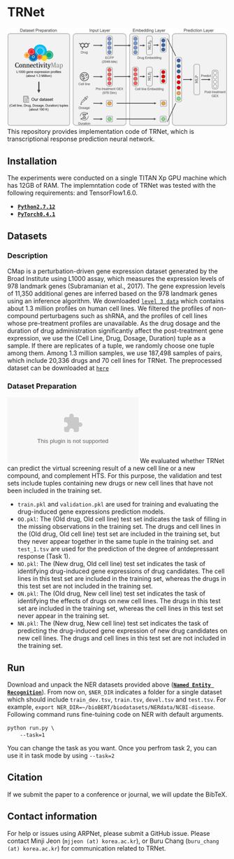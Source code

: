 # TRNet
![model image](model_architecture.PNG)
This repository provides implementation code of TRNet, which is transcriptional response prediction neural network.

## Installation
The experiments were conducted on a single TITAN Xp GPU machine which has 12GB of RAM.
The implemntation code of TRNet was tested with the following requirements:
 and TensorFlow1.6.0.
*   **[`Python2.7.12`](https://www.python.org/downloads/release/python-2712/)**
*   **[`PyTorch0.4.1`](https://pytorch.org/get-started/previous-versions/)**

## Datasets
### Description
CMap is a perturbation-driven gene expression dataset generated by the Broad Institute using L1000 assay, which measures the expression levels of 978 landmark genes (Subramanian et al., 2017). 
The gene expression levels of 11,350 additional genes are inferred based on the 978 landmark genes using an inference algorithm. 
We downloaded [`level 3 data`](https://clue.io/connectopedia/guide_to_geo_l1000_data) which contains about 1.3 million profiles on human cell lines. 
We filtered the profiles of non-compound perturbagens such as shRNA, and the profiles of cell lines whose pre-treatment profiles are unavailable. 
As the drug dosage and the duration of drug administration significantly affect the post-treatment gene expression, we use the (Cell Line, Drug, Dosage, Duration) tuple as a sample. 
If there are replicates of a tuple, we randomly choose one tuple among them. 
Among 1.3 million samples, we use 187,498 samples of pairs, which include 20,336 drugs and 70 cell lines for TRNet.
The preprocessed dataset can be downloaded at [`here`](#)

### Dataset Preparation
![sampling image](sampling.eps)
We evaluated whether TRNet can predict the virtual screening result of a new cell line or a new compound, and complement HTS. 
For this purpose, the validation and test sets include tuples containing new drugs or new cell lines that have not been included in the training set.
* `train.pkl` and `validation.pkl` are used for training and evaluating the drug-induced gene expressions prediction models.
* `OO.pkl`: The (Old drug, Old cell line) test set indicates the task of filling in the missing observations in the training set. 
The drugs and cell lines in the (Old drug, Old cell line) test set are included in the training set, but they never appear together in the same tuple in the training set. and `test_1.tsv` are used for the prediction of the degree of antdepressant response (Task 1).
* `NO.pkl`: The (New drug, Old cell line) test set indicates the task of identifying drug-induced gene expressions of drug candidates. 
The cell lines in this test set are included in the training set, whereas the drugs in this test set are not included in the training set.
* `ON.pkl`: The (Old drug, New cell line) test set indicates the task of identifying the effects of drugs on new cell lines. 
The drugs in this test set are included in the training set, whereas the cell lines in this test set never appear in the training set.
* `NN.pkl`: The (New drug, New cell line) test set indicates the task of predicting the drug-induced gene expression of new drug candidates on new cell lines. 
The drugs and cell lines in this test set are not included in the training set.

## Run
Download and unpack the NER datasets provided above (**[`Named Entity Recognition`](http://gofile.me/6pN25/avQHrfPRf)**). From now on, `$NER_DIR` indicates a folder for a single dataset which should include `train_dev.tsv`, `train.tsv`, `devel.tsv` and `test.tsv`. For example, `export NER_DIR=~/bioBERT/biodatasets/NERdata/NCBI-disease`. Following command runs fine-tuining code on NER with default arguments.
```
python run.py \
    --task=1
```
You can change the task as you want. Once you perfrom task 2, you can use it in task mode by using `--task=2`

## Citation

If we submit the paper to a conference or journal, we will update the BibTeX.

## Contact information

For help or issues using ARPNet, please submit a GitHub issue. Please contact Minji Jeon
(`mjjeon (at) korea.ac.kr`), or Buru Chang (`buru_chang (at) korea.ac.kr`) for communication related to TRNet.